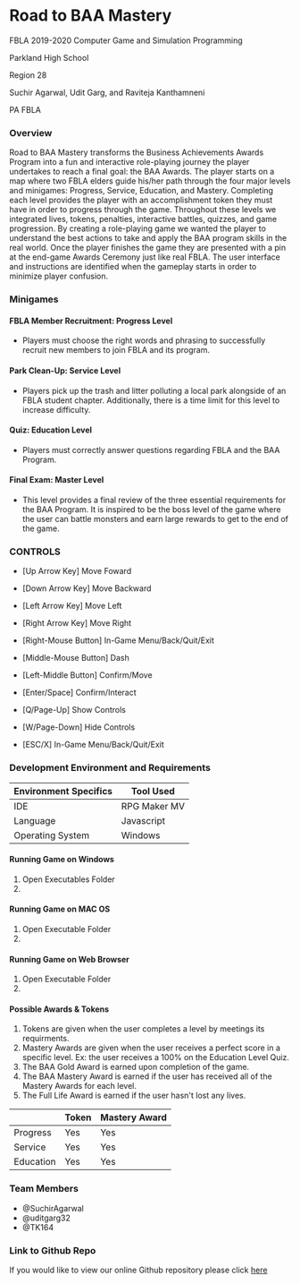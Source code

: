 # Road to BAA Mastery
FBLA 2019-2020 Computer Game and Simulation Programming

Parkland High School

Region 28

Suchir Agarwal, Udit Garg, and Raviteja Kanthamneni

PA FBLA

### Overview
Road to BAA Mastery transforms the Business Achievements Awards Program into a fun and interactive role-playing journey the player undertakes to reach a final goal: the BAA Awards. The player starts on a map where two FBLA elders guide his/her path through the four major levels and minigames: Progress, Service, Education, and Mastery. Completing each level provides the player with an accomplishment token they must have in order to progress through the game. Throughout these levels we integrated lives, tokens, penalties, interactive battles, quizzes, and game progression. By creating a role-playing game we wanted the player to understand the best actions to take and apply the BAA program skills in the real world. Once the player finishes the game they are presented with a pin at the end-game Awards Ceremony just like real FBLA.
The user interface and instructions are identified when the gameplay starts in order to minimize player confusion.

### Minigames
#### FBLA Member Recruitment: Progress Level
* Players must choose the right words and phrasing to successfully recruit new members to join FBLA and its program.
#### Park Clean-Up: Service Level
* Players pick up the trash and litter polluting a local park alongside of an FBLA student chapter. Additionally, there is a time limit for this level to increase difficulty.
#### Quiz: Education Level
* Players must correctly answer questions regarding FBLA and the BAA Program.
#### Final Exam: Master Level
* This level provides a final review of the three essential requirements for the BAA Program. It is inspired to be the boss level of the game where the user can battle monsters and earn large rewards to get to the end of the game.

### CONTROLS
* [Up Arrow Key] Move Foward
* [Down Arrow Key] Move Backward
* [Left Arrow Key] Move Left
* [Right Arrow Key] Move Right

* [Right-Mouse Button] In-Game Menu/Back/Quit/Exit
* [Middle-Mouse Button] Dash
* [Left-Middle Button] Confirm/Move

* [Enter/Space] Confirm/Interact
* [Q/Page-Up] Show Controls
* [W/Page-Down] Hide Controls
* [ESC/X] In-Game Menu/Back/Quit/Exit

### Development Environment and Requirements

| Environment Specifics | Tool Used |
| --- | --- |
| IDE  | RPG Maker MV  |
| Language  | Javascript  |
| Operating System  | Windows |

#### Running Game on Windows
1. Open Executables Folder
1. 

#### Running Game on MAC OS
1. Open Executable Folder
1. 

#### Running Game on Web Browser
1. Open Executable Folder
1. 

#### Possible Awards & Tokens
1. Tokens are given when the user completes a level by meetings its requirments. 
1. Mastery Awards are given when the user receives a perfect score in a specific level. Ex: the user receives a 100% on the Education Level Quiz.
1. The BAA Gold Award is earned upon completion of the game. 
1. The BAA Mastery Award is earned if the user has received all of the Mastery Awards for each level.
1. The Full Life Award is earned if the user hasn't lost any lives.

|     | Token | Mastery Award |
| --- | --- | --- |
| Progress  | Yes | Yes |
| Service  | Yes | Yes |
| Education | Yes | Yes |




### Team Members
* @SuchirAgarwal
* @uditgarg32
* @TK164

### Link to Github Repo
If you would like to view our online Github repository please click [here](https://github.com/SuchirAgarwal/FBLA_Computer-Game-and-Simulation-Programming_2019-2020)

